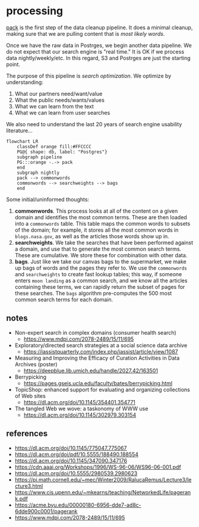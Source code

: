 # processing

[pack](pack.md) is the first step of the data cleanup pipeline. It does a minimal cleanup, making sure that we are pulling content that is *most likely words*. 

Once we have the raw data in Postrges, we begin another data pipeline. We do not expect that our search engine is "real time." It is OK if we process data nightly/weekly/etc. In this regard, S3 and Postrges are just the starting point.

The purpose of this pipeline is *search optimization*. We optimize by understanding:

1. What our partners need/want/value
2. What the public needs/wants/values
3. What we can learn from the text
4. What we can learn from user searches

We also need to understand the last 20 years of search engine usability literature...

```mermaid
flowchart LR     
    classDef orange fill:#FFCCCC
    PG@{ shape: db, label: "Postgres"}
    subgraph pipeline
    PG:::orange -.-> pack
    end
    subgraph nightly
    pack --> commonwords
    commonwords --> searchweights --> bags
    end
```

Some initial/uninformed thoughts:

1. **commonwords**. This process looks at all of the content on a given domain and identifies the most common terms. These are then loaded into a `commonwords` table. This table maps the common words to subsets of the domain; for example, it stores all the most common words in `blogs.nasa.gov`, as well as the articles those words show up in.
2. **searchweights**. We take the searches that have been performed against a domain, and use that to generate the most common search terms. These are cumulative. We store these for combination with other data.
3. **bags**. Just like we take our canvas bags to the supermarket, we make up bags of words and the pages they refer to. We use the `commonwords` and `searchweights` to create fast lookup tables; this way, if someone enters `moon landing` as a common search, and we know all the articles containing these terms, we can rapidly return the subset of pages for these searches. The `bags` algorithm pre-computes the 500 most common search terms for each domain.

## notes

* Non-expert search in complex domains (consumer health search)
    * https://www.mdpi.com/2078-2489/15/11/695
* Exploratory/directed search strategies at a social science data archive
    * https://iassistquarterly.com/index.php/iassist/article/view/1087
* Measuring and Improving the Efficacy of Curation Activities in Data Archives (poster)
    * https://deepblue.lib.umich.edu/handle/2027.42/163501 
* Berrypicking
    * https://pages.gseis.ucla.edu/faculty/bates/berrypicking.html
* TopicShop: enhanced support for evaluating and organizing collections of Web sites
    * https://dl.acm.org/doi/10.1145/354401.354771
* The tangled Web we wove: a taskonomy of WWW use
    * https://dl.acm.org/doi/10.1145/302979.303154


## references
* https://dl.acm.org/doi/10.1145/775047.775067
* https://dl.acm.org/doi/pdf/10.5555/188490.188554
* https://dl.acm.org/doi/10.1145/347090.347176
* https://cdn.aaai.org/Workshops/1996/WS-96-06/WS96-06-001.pdf
* https://dl.acm.org/doi/10.5555/2980539.2980623
* https://pi.math.cornell.edu/~mec/Winter2009/RalucaRemus/Lecture3/lecture3.html
* https://www.cis.upenn.edu/~mkearns/teaching/NetworkedLife/pagerank.pdf
* https://acme.byu.edu/00000180-6956-dde7-ad8c-6dde900c0001/pagerank
* https://www.mdpi.com/2078-2489/15/11/695